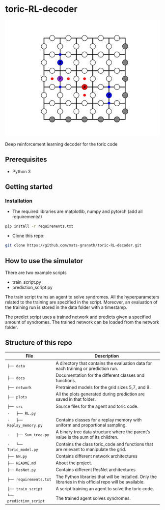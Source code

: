 # toric-RL-decoder

![](src/toric_code_gif.gif)

Deep reinforcement learning decoder for the toric code

## Prerequisites 
- Python 3

## Getting started 
### Installation 
- The required libraries are matplotlib, numpy and pytorch (add all requirements!)

```bash
pip install -r requirements.txt
```

- Clone this repo:
```bash
git clone https://github.com/mats-granath/toric-RL-decoder.git
```

## How to use the simulator
There are two example scripts
- train_script.py
- prediction_script.py

The train script trains an agent to solve syndromes. All the hyperparameters related to the training are specified in the script. Moreover, an evaluation of the training run is stored in the data folder with a timestamp.

The predict script uses a trained network and predicts given a specified amount of syndromes. The trained network can be loaded from the network folder.


## Structure of this repo

File | Description
----- | -----
`├── data` | A directory that contains the evaluation data for each training or prediction run.
`├── docs` | Documentation for the different classes and functions.
`├── network` | Pretrained models for the grid sizes 5,7, and 9.
`├── plots` | All the plots generated during prediction are saved in that folder.
`├── src` | Source files for the agent and toric code.
`·   ├── RL.py` | 
`·   ├── Replay_memory.py` | Contains classes for a replay memory with uniform and proportional sampling. 
`·   ├── Sum_tree.py` | A binary tree data structure where the parent’s value is the sum of its children.
`·   └── Toric_model.py` | Contains the class toric_code and functions that are relevant to manipulate the grid.
`├── NN.py` | Contains different network architectures
`├── README.md` | About the project.
`├── ResNet.py` | Contains different ResNet architectures
`├── requirements.txt` | The Python libraries that will be installed. Only the libraries in this official repo will be available.
`├── train_script` | A script training an agent to solve the toric code.
`└── prediction_script` | The trained agent solves syndromes.
